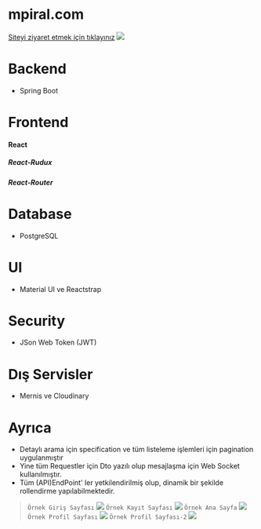 # mpiral.com

[Siteyi ziyaret etmek için tıklayınız](http://www.mpiral.com)
![](https://pandao.github.io/editor.md/images/logos/editormd-logo-180x180.png)

# Backend
* Spring Boot
# Frontend
 #### React
 ##### React-Rudux
 ##### React-Router
# Database
* PostgreSQL
# UI
* Material UI ve Reactstrap
# Security
* JSon Web Token (JWT)
# Dış Servisler
* Mernis ve Cloudinary
# Ayrıca
* Detaylı arama için specification ve tüm listeleme işlemleri için
pagination uygulanmıştır
* Yine tüm Requestler için Dto yazılı olup mesajlaşma için Web Socket kullanılmıştır.
* Tüm (API)EndPoint' ler yetkilendirilmiş olup, dinamik bir şekilde
rollendirme yapılabilmektedir.
> `Örnek Giriş Sayfası`
![](https://res.cloudinary.com/dtxdu6vbg/image/upload/v1627859430/sq86bvgo6mj6dyaquhi3.png)
> `Örnek Kayıt Sayfası`
![](https://res.cloudinary.com/dtxdu6vbg/image/upload/v1627859433/tqg9gxvter2qdqa6rdhs.png)
> `Örnek Ana Sayfa`
![](https://res.cloudinary.com/dtxdu6vbg/image/upload/v1627858608/fpajbvyjivk4hg1mziuu.png)
> `Örnek Profil Sayfası`
![](https://res.cloudinary.com/dtxdu6vbg/image/upload/v1627858597/sfltyaa1evpop1jf8adv.png)
> `Örnek Profil Sayfası-2`
![](https://res.cloudinary.com/dtxdu6vbg/image/upload/v1627858604/itz9qt3gvpr2komedhq4.png)


